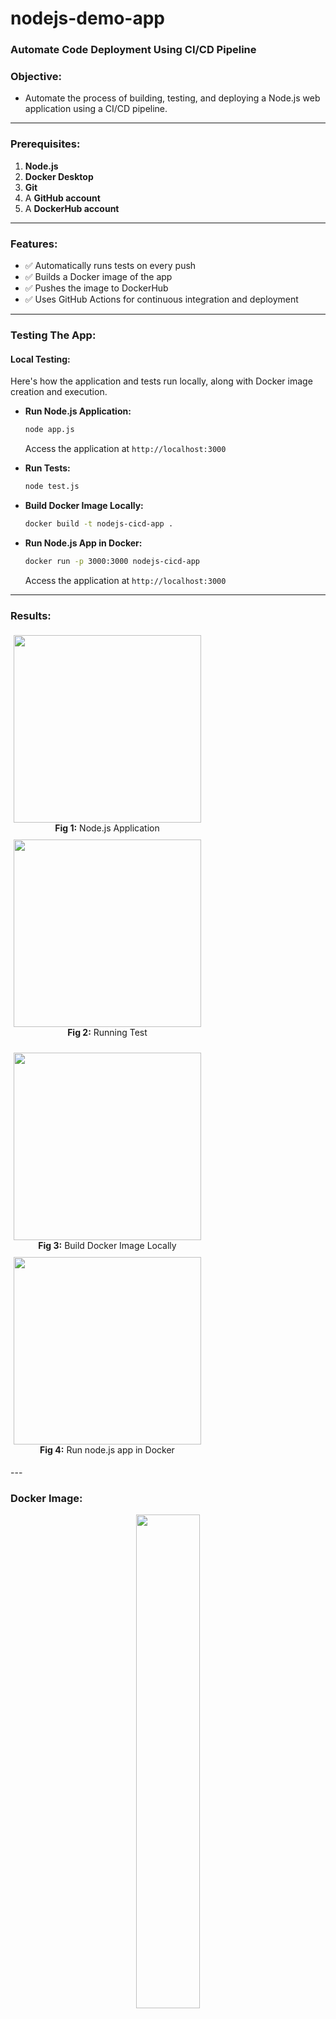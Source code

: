 # nodejs-demo-app
### Automate Code Deployment Using CI/CD Pipeline

###  Objective:
- Automate the process of building, testing, and deploying a Node.js web application using a CI/CD pipeline.

---

### Prerequisites:
1.  **Node.js** 
2.  **Docker Desktop**
3.  **Git**
4.  A **GitHub account**
5.  A **DockerHub account**
   
---

###  Features:
- ✅ Automatically runs tests on every push
- ✅ Builds a Docker image of the app
- ✅ Pushes the image to DockerHub
- ✅ Uses GitHub Actions for continuous integration and deployment
---
### Testing The App:

#### Local Testing:
Here's how the application and tests run locally, along with Docker image creation and execution.

- **Run Node.js Application:**
  ```bash
  node app.js
  ```
  Access the application at `http://localhost:3000`

- **Run Tests:**
  ```bash
  node test.js
  ```
- **Build Docker Image Locally:**
  ```bash
  docker build -t nodejs-cicd-app .
  ```

- **Run Node.js App in Docker:**
  ```bash
  docker run -p 3000:3000 nodejs-cicd-app
  ```
  Access the application at `http://localhost:3000`
---
### Results:

<p align="center">
  <div style="display: inline-block; text-align: center; margin: 5px;">
    <img src="https://github.com/user-attachments/assets/fc8d9d72-e16e-434d-b89a-4391ebc01b7e" width="300" />
    <br>
    <b>Fig 1:</b> Node.js Application
  </div>
  <div style="display: inline-block; text-align: center; margin: 5px;">
    <img src="https://github.com/user-attachments/assets/7bdca3c1-2890-4681-9599-b5b6c8369eee" width="300" />
    <br>
    <b>Fig 2:</b> Running Test
  </div>
</p>

<p align="center">
  <div style="display: inline-block; text-align: center; margin: 5px;">
    <img src="https://github.com/user-attachments/assets/c8c61ca0-a900-4027-a309-3dc2bde21651" width="300" />
    <br>
    <b>Fig 3:</b> Build Docker Image Locally
  </div>
  <div style="display: inline-block; text-align: center; margin: 5px;">
    <img src="https://github.com/user-attachments/assets/144897f2-6604-41c1-9052-c574edc6eeeb" width="300" />
    <br>
    <b>Fig 4:</b> Run node.js app in Docker
  </div>
</p>
---

### Docker Image:
<p align="center">
  <img src="https://github.com/user-attachments/assets/05ad05a2-db72-490e-8830-0a7bf20022d6" width="45%" />
  <br>
  <b>Fig 5:</b> Docker Image Created
</p>

---

### GitHub Actions Workflow:

<p align="center">
  <img src="https://github.com/user-attachments/assets/302392fb-170c-4cd0-81e8-a9b3a203210c" width="60%" />
  <br>
  <b>Fig 6:</b> GitHub Actions CI/CD Workflow
</p>

---


### Author: 
Rubeena Shaik

---
